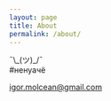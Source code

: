 ```yaml
---
layout: page
title: About
permalink: /about/
---
```


¯\\\_(ツ)\_/¯  
#ненуачё

[igor.molcean@gmail.com](mailto:igor.molcean@gmail.com)
